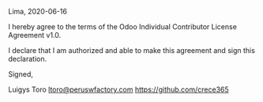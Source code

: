 Lima, 2020-06-16

I hereby agree to the terms of the Odoo Individual Contributor License Agreement v1.0.

I declare that I am authorized and able to make this agreement and sign this declaration.

Signed,

Luigys Toro ltoro@peruswfactory.com https://github.com/crece365
